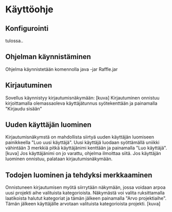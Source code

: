 # Käyttöohje

## Konfigurointi
tulossa..

## Ohjelman käynnistäminen
Ohjelma käynnistetään komennolla java -jar Raffle.jar

## Kirjautuminen
Sovellus käynnistyy kirjautumisnäkymään:
[kuva]
Kirjautuminen onnistuu kirjoittamalla olemassaoleva käyttäjätunnus syötekenttään ja painamalla "Kirjaudu sisään"

## Uuden käyttäjän luominen
Kirjautumisnäkymstä on mahdollista siirtyä uuden käyttäjän luomiseen painikkeella "Luo uusi käyttäjä". Uusi käyttäjä luodaan syöttämällä uniikki vähintään 3 merkkiä pitkä käyttäjänimi kenttään ja painamalla "Luo käyttäjä". 
[kuva]
Jos käyttäjänimi on jo varattu, ohjelma ilmoittaa siitä. Jos käyttäjän luominen onnistuu, palataan kirjautumisnäkymään.

## Todojen luominen ja tehdyksi merkkaaminen
Onnistuneen kirjautumisen myötä siirrytään näkymään, jossa voidaan arpoa uusi projekti aihe valituista kategorioista. Näkymästä voi valita ruksittamalla laatikoista halutut kategoriat ja tämän jälkeen painamalla "Arvo projektiaihe". Tämän jälkeen käyttäjälle arvotaan valituista kategorioista projekti.
[kuva]
